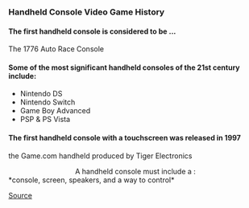 ### Handheld Console Video Game History

#### The first handheld console is considered to be ...

The 1776 Auto Race Console

#### Some of the most significant handheld consoles of the 21st century include:
- Nintendo DS
- Nintendo Switch
- Game Boy Advanced
- PSP & PS Vista

#### The first handheld console with a touchscreen was released in **1997**
the Game.com handheld produced by Tiger Electronics


<div align="center"> A handheld console must include a : </div>
*console, screen, speakers, and a way to control* 


[Source](https://en.wikipedia.org/wiki/Handheld_game_console) <div align="center">

